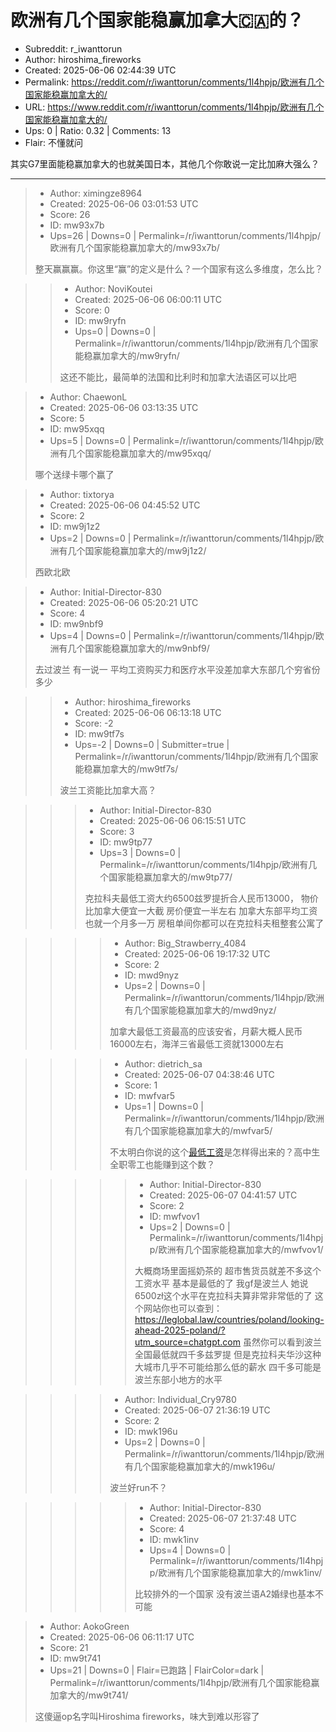 # 欧洲有几个国家能稳赢加拿大🇨🇦的？

- Subreddit: r_iwanttorun
- Author: hiroshima_fireworks
- Created: 2025-06-06 02:44:39 UTC
- Permalink: https://reddit.com/r/iwanttorun/comments/1l4hpjp/欧洲有几个国家能稳赢加拿大的/
- URL: https://www.reddit.com/r/iwanttorun/comments/1l4hpjp/欧洲有几个国家能稳赢加拿大的/
- Ups: 0 | Ratio: 0.32 | Comments: 13
- Flair: 不懂就问


其实G7里面能稳赢加拿大的也就美国日本，其他几个你敢说一定比加麻大强么？


---

> - Author: ximingze8964
> - Created: 2025-06-06 03:01:53 UTC
> - Score: 26
> - ID: mw93x7b
> - Ups=26 | Downs=0 | Permalink=/r/iwanttorun/comments/1l4hpjp/欧洲有几个国家能稳赢加拿大的/mw93x7b/
>
> 整天赢赢赢。你这里“赢”的定义是什么？一个国家有这么多维度，怎么比？

>> - Author: NoviKoutei
>> - Created: 2025-06-06 06:00:11 UTC
>> - Score: 0
>> - ID: mw9ryfn
>> - Ups=0 | Downs=0 | Permalink=/r/iwanttorun/comments/1l4hpjp/欧洲有几个国家能稳赢加拿大的/mw9ryfn/
>>
>> 这还不能比，最简单的法国和比利时和加拿大法语区可以比吧

> - Author: ChaewonL
> - Created: 2025-06-06 03:13:35 UTC
> - Score: 5
> - ID: mw95xqq
> - Ups=5 | Downs=0 | Permalink=/r/iwanttorun/comments/1l4hpjp/欧洲有几个国家能稳赢加拿大的/mw95xqq/
>
> 哪个送绿卡哪个赢了

> - Author: tixtorya
> - Created: 2025-06-06 04:45:52 UTC
> - Score: 2
> - ID: mw9j1z2
> - Ups=2 | Downs=0 | Permalink=/r/iwanttorun/comments/1l4hpjp/欧洲有几个国家能稳赢加拿大的/mw9j1z2/
>
> 西欧北欧

> - Author: Initial-Director-830
> - Created: 2025-06-06 05:20:21 UTC
> - Score: 4
> - ID: mw9nbf9
> - Ups=4 | Downs=0 | Permalink=/r/iwanttorun/comments/1l4hpjp/欧洲有几个国家能稳赢加拿大的/mw9nbf9/
>
> 去过波兰 有一说一 平均工资购买力和医疗水平没差加拿大东部几个穷省份多少

>> - Author: hiroshima_fireworks
>> - Created: 2025-06-06 06:13:18 UTC
>> - Score: -2
>> - ID: mw9tf7s
>> - Ups=-2 | Downs=0 | Submitter=true | Permalink=/r/iwanttorun/comments/1l4hpjp/欧洲有几个国家能稳赢加拿大的/mw9tf7s/
>>
>> 波兰工资能比加拿大高？

>>> - Author: Initial-Director-830
>>> - Created: 2025-06-06 06:15:51 UTC
>>> - Score: 3
>>> - ID: mw9tp77
>>> - Ups=3 | Downs=0 | Permalink=/r/iwanttorun/comments/1l4hpjp/欧洲有几个国家能稳赢加拿大的/mw9tp77/
>>>
>>> 克拉科夫最低工资大约6500兹罗提折合人民币13000， 物价比加拿大便宜一大截 房价便宜一半左右 加拿大东部平均工资也就一个月多一万 房租单间你都可以在克拉科夫租整套公寓了

>>>> - Author: Big_Strawberry_4084
>>>> - Created: 2025-06-06 19:17:32 UTC
>>>> - Score: 2
>>>> - ID: mwd9nyz
>>>> - Ups=2 | Downs=0 | Permalink=/r/iwanttorun/comments/1l4hpjp/欧洲有几个国家能稳赢加拿大的/mwd9nyz/
>>>>
>>>> 加拿大最低工资最高的应该安省，月薪大概人民币16000左右，海洋三省最低工资就13000左右

>>>> - Author: dietrich_sa
>>>> - Created: 2025-06-07 04:38:46 UTC
>>>> - Score: 1
>>>> - ID: mwfvar5
>>>> - Ups=1 | Downs=0 | Permalink=/r/iwanttorun/comments/1l4hpjp/欧洲有几个国家能稳赢加拿大的/mwfvar5/
>>>>
>>>> 不太明白你说的这个[最低工资](https://en.m.wikipedia.org/wiki/Minimum_wage_in_Poland)是怎样得出来的？高中生全职零工也能赚到这个数？

>>>>> - Author: Initial-Director-830
>>>>> - Created: 2025-06-07 04:41:57 UTC
>>>>> - Score: 2
>>>>> - ID: mwfvov1
>>>>> - Ups=2 | Downs=0 | Permalink=/r/iwanttorun/comments/1l4hpjp/欧洲有几个国家能稳赢加拿大的/mwfvov1/
>>>>>
>>>>> 大概商场里面摇奶茶的 超市售货员就差不多这个工资水平 基本是最低的了 我gf是波兰人  她说6500zł这个水平在克拉科夫算非常非常低的了 这个网站你也可以查到：https://leglobal.law/countries/poland/looking-ahead-2025-poland/?utm_source=chatgpt.com
>>>>> 虽然你可以看到波兰全国最低就四千多兹罗提 但是克拉科夫华沙这种大城市几乎不可能给那么低的薪水 四千多可能是波兰东部小地方的水平

>>>> - Author: Individual_Cry9780
>>>> - Created: 2025-06-07 21:36:19 UTC
>>>> - Score: 2
>>>> - ID: mwk196u
>>>> - Ups=2 | Downs=0 | Permalink=/r/iwanttorun/comments/1l4hpjp/欧洲有几个国家能稳赢加拿大的/mwk196u/
>>>>
>>>> 波兰好run不？

>>>>> - Author: Initial-Director-830
>>>>> - Created: 2025-06-07 21:37:48 UTC
>>>>> - Score: 4
>>>>> - ID: mwk1inv
>>>>> - Ups=4 | Downs=0 | Permalink=/r/iwanttorun/comments/1l4hpjp/欧洲有几个国家能稳赢加拿大的/mwk1inv/
>>>>>
>>>>> 比较排外的一个国家 没有波兰语A2婚绿也基本不可能

> - Author: AokoGreen
> - Created: 2025-06-06 06:11:17 UTC
> - Score: 21
> - ID: mw9t741
> - Ups=21 | Downs=0 | Flair=已跑路 | FlairColor=dark | Permalink=/r/iwanttorun/comments/1l4hpjp/欧洲有几个国家能稳赢加拿大的/mw9t741/
>
> 这傻逼op名字叫Hiroshima fireworks，味大到难以形容了
